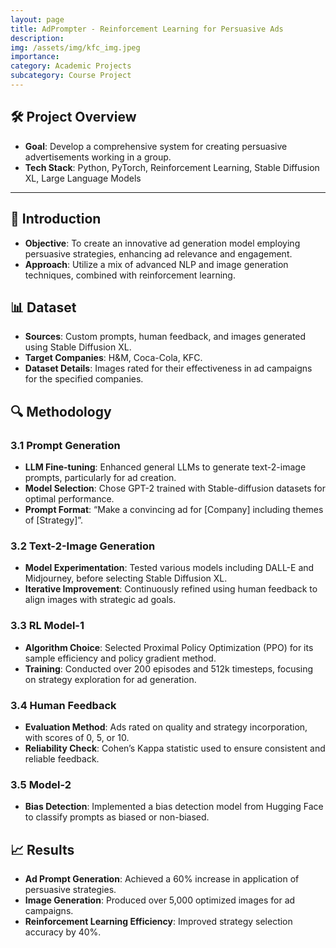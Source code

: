 ```yaml
---
layout: page
title: AdPrompter - Reinforcement Learning for Persuasive Ads
description:
img: /assets/img/kfc_img.jpeg
importance:
category: Academic Projects
subcategory: Course Project
---
```


## 🛠️ Project Overview

- **Goal**: Develop a comprehensive system for creating persuasive advertisements working in a group.
- **Tech Stack**: Python, PyTorch, Reinforcement Learning, Stable Diffusion XL, Large Language Models

---

## 📖 Introduction

- **Objective**: To create an innovative ad generation model employing persuasive strategies, enhancing ad relevance and engagement.
- **Approach**: Utilize a mix of advanced NLP and image generation techniques, combined with reinforcement learning.

## 📊 Dataset

- **Sources**: Custom prompts, human feedback, and images generated using Stable Diffusion XL.
- **Target Companies**: H&M, Coca-Cola, KFC.
- **Dataset Details**: Images rated for their effectiveness in ad campaigns for the specified companies.

## 🔍 Methodology

### 3.1 Prompt Generation

- **LLM Fine-tuning**: Enhanced general LLMs to generate text-2-image prompts, particularly for ad creation.
- **Model Selection**: Chose GPT-2 trained with Stable-diffusion datasets for optimal performance.
- **Prompt Format**: “Make a convincing ad for [Company] including themes of [Strategy]”.

### 3.2 Text-2-Image Generation

- **Model Experimentation**: Tested various models including DALL-E and Midjourney, before selecting Stable Diffusion XL.
- **Iterative Improvement**: Continuously refined using human feedback to align images with strategic ad goals.

### 3.3 RL Model-1

- **Algorithm Choice**: Selected Proximal Policy Optimization (PPO) for its sample efficiency and policy gradient method.
- **Training**: Conducted over 200 episodes and 512k timesteps, focusing on strategy exploration for ad generation.

### 3.4 Human Feedback

- **Evaluation Method**: Ads rated on quality and strategy incorporation, with scores of 0, 5, or 10.
- **Reliability Check**: Cohen’s Kappa statistic used to ensure consistent and reliable feedback.

### 3.5 Model-2

- **Bias Detection**: Implemented a bias detection model from Hugging Face to classify prompts as biased or non-biased.

## 📈 Results

- **Ad Prompt Generation**: Achieved a 60% increase in application of persuasive strategies.
- **Image Generation**: Produced over 5,000 optimized images for ad campaigns.
- **Reinforcement Learning Efficiency**: Improved strategy selection accuracy by 40%.

[//]: # (<!-- ## 🖼️ Visualizations)

[//]: # ()
[//]: # (- **Ad Samples**: Showcase the range of ads created for the target companies.)

[//]: # (- **Performance Metrics**: Graphs and charts depicting the success rates of various strategies and models.)

[//]: # (- **Bias Analysis**: Visual representation of bias detection results.)

[//]: # ()
[//]: # (--- -->)
